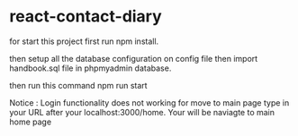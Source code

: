 # react-contact-diary

for start this project first run npm install.

then setup all the database configuration on config file
then import handbook.sql file in phpmyadmin database.

then run this command
npm run start

Notice : Login functionality does not working for move to main page type in your URL after your localhost:3000/home. Your will be naviagte to main home page
